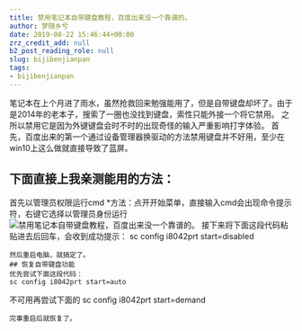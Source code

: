 ```yaml
---
title: 禁用笔记本自带键盘教程，百度出来没一个靠谱的。
author: 梦随乡兮
date: 2019-08-22 15:46:44+00:00
zrz_credit_add: null
b2_post_reading_role: null
slug: bijibenjianpan
tags:
- bijibenjianpan
---
```

笔记本在上个月进了雨水，虽然抢救回来勉强能用了，但是自带键盘却坏了。由于是2014年的老本子，搜索了一圈也没找到键盘，索性只能外接一个将它禁用。
之所以禁用它是因为外键键盘会时不时的出现奇怪的输入严重影响打字体验。
首先，百度出来的第一个通过设备管理器换驱动的方法禁用键盘并不好用，至少在win10上这么做就直接导致了蓝屏。
## 下面直接上我亲测能用的方法：
首先以管理员权限运行cmd
*方法：点开开始菜单，直接输入cmd会出现命令提示符，右键它选择以管理员身份运行<img id="B8C5A2AA" class="po-img-big" src="https://r2.imsxx.com/wp-content/uploads/2019/08/17e5e54d74ceb0.png" alt="禁用笔记本自带键盘教程，百度出来没一个靠谱的。" />
接下来将下面这段代码粘贴进去后回车，会收到成功提示：
sc config i8042prt start=disabled
```<img id="D14AD4C5" class="po-img-big" src="https://r2.imsxx.com/wp-content/uploads/2019/08/198edb95853ae1.png" alt="禁用笔记本自带键盘教程，百度出来没一个靠谱的。" />
然后重启电脑，就搞定了。
## 恢复自带键盘功能
优先尝试下面这段代码：
sc config i8042prt start=auto
```
不可用再尝试下面的
sc config i8042prt start=demand
```
完事重启后就恢复了。
